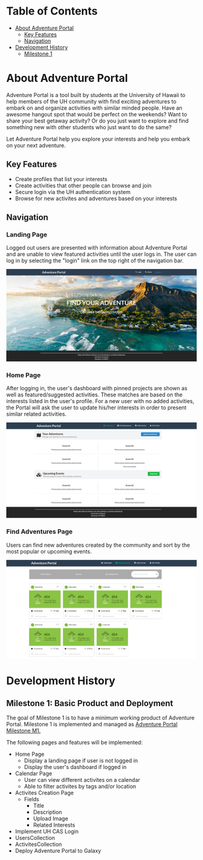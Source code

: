 # Table of Contents

* [About Adventure Portal](#about-adventure-portal)
  * [Key Features](#key-features)
  * [Navigation](#navigation)
* [Development History](#development-history)
  * [Milestone 1](#milestone-1-basic-product-and-deployment)

# About Adventure Portal
Adventure Portal is a tool built by students at the University of Hawaii to help members of the UH community with find exciting adventures to embark on and organize activities with similar minded people. Have an awesome hangout spot that would be perfect on the weekends? Want to share your best getaway activity? Or do you just want to explore and find something new with other students who just want to do the same?

Let Adventure Portal help you explore your interests and help you embark on your next adventure.

## Key Features
* Create profiles that list your interests
* Create activities that other people can browse and join
* Secure login via the UH authentication system
* Browse for new activites and adventures based on your interests

## Navigation
### Landing Page
Logged out users are presented with information about Adventure Portal and are unable to view featured activities until the user logs in. The user can log in by selecting the "login" link on the top right of the navigation bar.

![](images/landing-page.png)

### Home Page
After logging in, the user's dashboard with pinned projects are shown as well as featured/suggested activities. These matches are based on the interests listed in the user's profile. For a new user with no added activities, the Portal will ask the user to update his/her interests in order to present similar related activities. 

![](images/dashboard.png)

### Find Adventures Page
Users can find new adventures created by the community and sort by the most popular or upcoming events.

![](images/adventures-page.png)

# Development History

## Milestone 1: Basic Product and Deployment
The goal of Milestone 1 is to have a minimum working product of Adventure Portal. Milestone 1 is implemented and managed as [Adventure Portal Milestone M1.](https://github.com/adventure-portal/adventure-portal/projects/1)

The following pages and features will be implemented:
* Home Page
  * Display a landing page if user is not logged in
  * Display the user's dashboard if logged in
* Calendar Page
  * User can view different activites on a calendar
  * Able to filter activites by tags and/or location
* Activites Creation Page
  * Fields
    * Title
    * Description
    * Upload Image
    * Related Interests
* Implement UH CAS Login
* UsersCollection
* ActivitesCollection
* Deploy Adventure Portal to Galaxy
